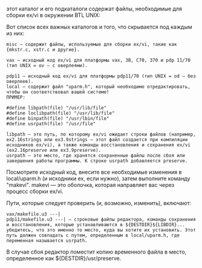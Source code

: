 этот каталог и его подкаталоги содержат файлы, необходимые для сборки ex/vi в окружении BTL UNIX:

Вот список всех важных каталогов и того, что скрывается под каждым из них:

    misc — содержит файлы, используемые для сборки ex/vi, такие как {mkstr.c, xstr.c и другие}.

    vax — исходный код ex/vi для платформы vax, 3B, C70, 370 и pdp 11/70 (тип UNIX = ov — с оверлеями).

    pdp11 — исходный код ex/vi для платформы pdp11/70 (тип UNIX = od — без оверлеев).
    local — содержит файл "uparm.h", который необходимо отредактировать, чтобы он соответствовал вашей системе!
    ПРИМЕР:

    #define libpath(file) "/usr/lib/file"
    #define loclibpath(file) "/usr/lib/file"
    #define binpath(file) "/usr/lbin/file"
    #define usrpath(file) "/usr/file"

    libpath — это путь, по которому ex/vi ожидает строки файлов (например, ex2.16strings или ex3.9strings — этот файл создается при компиляции исходников ex/vi), а также команды восстановления и сохранения ex/vi (ex2.16preserve или ex3.9preserve).
    usrpath — это место, где хранятся сохраненные файлы после сбоя или завершения работы программы. К строке usrpath добавляется preserve.

Посмотрите исходный код, внесите все необходимые изменения в local/uparm.h (и исходники ex, если нужно), затем выполните команду "makevi". makevi — это оболочка, которая направляет вас через процесс сборки ex/vi.

Пути, которые следует проверить (и, возможно, изменить), включают:

    vax/makefile.u3 ---|
    pdp11/makefile.u3 ---| — строковые файлы редактора, команды сохранения и восстановления, которые устанавливаются в ${DESTDIR}${LIBDIR}... убедитесь, что это именно то место, куда вы хотите их установить. Этот путь должен совпадать с путем, определенным в local/uparm.h, где переменная называется usrpath.

В случае сбоя редактор поместит копию временного файла в место, определенное как ${DESTDIR}/usr/preserve.
